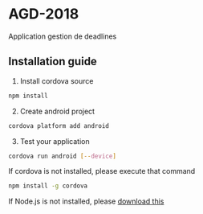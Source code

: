 # AGD-2018
Application gestion de deadlines

## Installation guide

1. Install cordova source
```bash
npm install
```

2. Create android project
```bash
cordova platform add android
```

3. Test your application
```bash
cordova run android [--device]
```

If cordova is not installed, please execute that command
```bash
npm install -g cordova
```

If Node.js is not installed, please [download this](https://nodejs.org/fr/)
